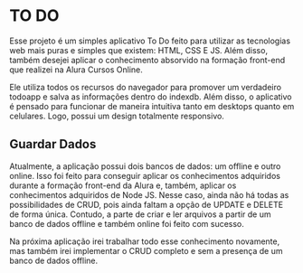 # TO DO

Esse projeto é um simples aplicativo To Do feito para utilizar as tecnologias web mais puras e simples que existem: HTML, CSS E JS. Além disso, também desejei aplicar o conhecimento absorvido na formação front-end que realizei na Alura Cursos Online.

Ele utiliza todos os recursos do navegador para promover um verdadeiro todoapp e salva as informações dentro do indexdb. Além disso, o aplicativo é pensado para funcionar de maneira intuitiva tanto em desktops quanto em celulares. Logo, possui um design totalmente responsivo.

## Guardar Dados
Atualmente, a aplicação possui dois bancos de dados: um offline e outro online. Isso foi feito para conseguir aplicar os conhecimentos adquiridos durante a formação front-end da Alura e, também, aplicar os conhecimentos adquiridos de Node JS. Nesse caso, ainda não há todas as possibilidades de CRUD, pois ainda faltam a opção de UPDATE e DELETE de forma única. Contudo, a parte de criar e ler arquivos a partir de um banco de dados offline e também online foi feito com sucesso.

Na próxima aplicação irei trabalhar todo esse conhecimento novamente, mas também irei implementar o CRUD completo e sem a presença de um banco de dados offline.
